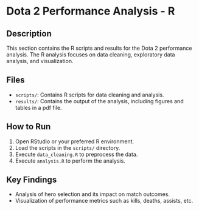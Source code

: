 # Dota 2 Performance Analysis - R

## Description
This section contains the R scripts and results for the Dota 2 performance analysis. The R analysis focuses on data cleaning, exploratory data analysis, and visualization.

## Files
- `scripts/`: Contains R scripts for data cleaning and analysis.
- `results/`: Contains the output of the analysis, including figures and tables in a pdf file.

## How to Run
1. Open RStudio or your preferred R environment.
2. Load the scripts in the `scripts/` directory.
3. Execute `data_cleaning.R` to preprocess the data.
4. Execute `analysis.R` to perform the analysis.

## Key Findings
- Analysis of hero selection and its impact on match outcomes.
- Visualization of performance metrics such as kills, deaths, assists, etc.
